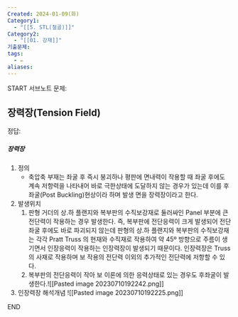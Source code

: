```yaml
---
Created: 2024-01-09(화)
Category1:
  - "[[5. STL(철골)]]"
Category2:
  - "[[01. 강재]]"
기출문제:
tags:
  - ✏️
aliases:
---
```

START
서브노트
문제:  
## 장력장(Tension Field) 


정답: 
##### 장력장
1. 정의
	- 축압축 부재는 좌굴 후 즉시 붕괴하나 평판에 면내력이 작용할 때 좌굴 후에도 계속 저항력을 나타내어 바로 극한상태에 도달하지 않는 경우가 있는데 이를 후좌굴(Post Buckling)현상이라 하며 발생 면을 장력장이라고 한다.
2. 발생위치
	1. 판형 거더의 상.하 플랜지와 복부판의 수직보강재로 둘러싸인 Panel 부분에 큰 전단력이 작용하는 경우 발생한다. 즉, 복부판에 전단응력이 크게 발생되어 전단좌굴 후에도 바로 파괴되지 않는데 판형의 상.하 플랜지와 복부판의 수직보강재는 각각 Pratt Truss 의 현재와 수직재로 작용하여 약 45º 방향으로 주름이 생기면서 인장응력이 작용하는 인장력장이 발생되기 때문이다. 인장력장은 Truss의 사재로 작용하며 보 작용의 전단력 이외의 추가적인 전단력에 저항할 수 있다.
	2. 복부판의 전단응력이 작아 보 이론에 의한 응력상태로 있는 경우도 후좌굴이 발생한다.![[Pasted image 20230710192242.png]]
1. 인장력장 해석개념
![[Pasted image 20230710192225.png]]
<!--ID: 1688986161557-->
END
